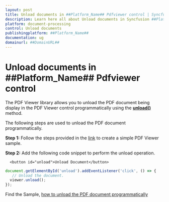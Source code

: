 ```yaml
---
layout: post
title: Unload documents in ##Platform_Name## Pdfviewer control | Syncfusion
description: Learn here all about Unload documents in Syncfusion ##Platform_Name## Pdfviewer control of Syncfusion Essential JS 2 and more.
platform: document-processing
control: Unload documents
publishingplatform: ##Platform_Name##
documentation: ug
domainurl: ##DomainURL##
---
```


# Unload documents in ##Platform_Name## Pdfviewer control

The PDF Viewer library allows you to unload the PDF document being display in the PDF Viewer control programmatically using the [**unload()**](https://helpej2.syncfusion.com/javascript/documentation/api/pdfviewer/#unload) method.

The following steps are used to unload the PDF document programmatically.

**Step 1:** Follow the steps provided in the [link](https://helpej2.syncfusion.com/javascript/documentation/pdfviewer/getting-started/) to create a simple PDF Viewer sample.

**Step 2:** Add the following code snippet to perform the unload operation.

```
  <button id="unload">Unload Document</button>
```

```ts
document.getElementById('unload').addEventListener('click', () => {
   // Unload the document.
  viewer.unload();
});
```

Find the Sample, [how to unload the PDF document programmatically](https://stackblitz.com/edit/vkr6f1?file=index.js)